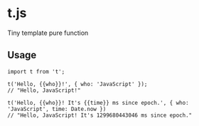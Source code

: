 # t.js

Tiny template pure function

## Usage

```
import t from 't';

t('Hello, {{who}}!', { who: 'JavaScript' });
// "Hello, JavaScript!"

t('Hello, {{who}}! It's {{time}} ms since epoch.', { who: 'JavaScript', time: Date.now })
// "Hello, JavaScript! It's 1299680443046 ms since epoch."
```
